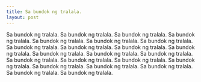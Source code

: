 ```yaml
---
title: Sa bundok ng tralala.
layout: post
---
```


Sa bundok ng tralala. Sa bundok ng tralala. Sa bundok ng tralala. Sa bundok ng tralala. Sa bundok ng tralala. Sa bundok ng tralala. Sa bundok ng tralala. Sa bundok ng tralala. Sa bundok ng tralala. Sa bundok ng tralala. Sa bundok ng tralala. Sa bundok ng tralala. Sa bundok ng tralala. Sa bundok ng tralala. Sa bundok ng tralala. Sa bundok ng tralala. Sa bundok ng tralala. Sa bundok ng tralala. Sa bundok ng tralala. Sa bundok ng tralala. Sa bundok ng tralala. Sa bundok ng tralala. Sa bundok ng tralala. 
